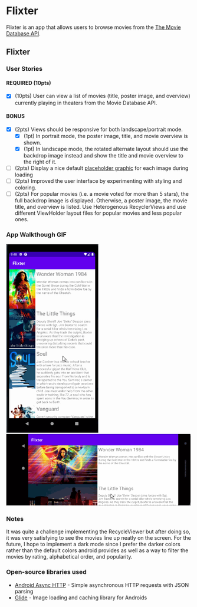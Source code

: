# Flixter
Flixter is an app that allows users to browse movies from the [The Movie Database API](http://docs.themoviedb.apiary.io/#).

## Flixter 

### User Stories

#### REQUIRED (10pts)
- [x] (10pts) User can view a list of movies (title, poster image, and overview) currently playing in theaters from the Movie Database API.

#### BONUS
- [x] (2pts) Views should be responsive for both landscape/portrait mode.
   - [x] (1pt) In portrait mode, the poster image, title, and movie overview is shown.
   - [x] (1pt) In landscape mode, the rotated alternate layout should use the backdrop image instead and show the title and movie overview to the right of it.

- [ ] (2pts) Display a nice default [placeholder graphic](https://guides.codepath.org/android/Displaying-Images-with-the-Glide-Library#advanced-usage) for each image during loading
- [ ] (2pts) Improved the user interface by experimenting with styling and coloring.
- [ ] (2pts) For popular movies (i.e. a movie voted for more than 5 stars), the full backdrop image is displayed. Otherwise, a poster image, the movie title, and overview is listed. Use Heterogenous RecyclerViews and use different ViewHolder layout files for popular movies and less popular ones.

### App Walkthough GIF
<img src="https://github.com/mady-dx/Flixter/blob/master/Flixter_Vertical-Walkthrough.gif" width=250><br>
<img src="https://github.com/mady-dx/Flixter/blob/master/Flixter_Horizontal-Walkthrough.gif" width=500><br>
### Notes
It was quite a challenge implementing the RecycleViewer but after doing so, it was very satisfying to see the movies line up neatly on the screen. For the future, I hope to implement a dark mode since I prefer the darker colors rather than the default colors android provides as well as a way to filter the movies by rating, alphabetical order, and popularity. 

### Open-source libraries used

- [Android Async HTTP](https://github.com/codepath/CPAsyncHttpClient) - Simple asynchronous HTTP requests with JSON parsing
- [Glide](https://github.com/bumptech/glide) - Image loading and caching library for Androids
